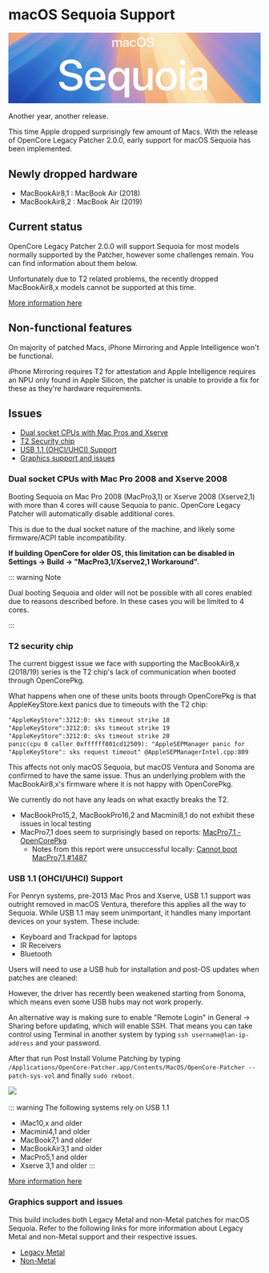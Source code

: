 # macOS Sequoia Support

![](./images/macos-sequoia.png)

Another year, another release.

This time Apple dropped surprisingly few amount of Macs. With the release of OpenCore Legacy Patcher 2.0.0, early support for macOS Sequoia has been implemented.


## Newly dropped hardware

* MacBookAir8,1 :       MacBook Air (2018)
* MacBookAir8,2 :       MacBook Air (2019)

## Current status

OpenCore Legacy Patcher 2.0.0 will support Sequoia for most models normally supported by the Patcher, however some challenges remain. You can find information about them below.

Unfortunately due to T2 related problems, the recently dropped MacBookAir8,x models cannot be supported at this time.

[More information here](https://github.com/dortania/OpenCore-Legacy-Patcher/issues/1136)

## Non-functional features

On majority of patched Macs, iPhone Mirroring and Apple Intelligence won't be functional.

iPhone Mirroring requires T2 for attestation and Apple Intelligence requires an NPU only found in Apple Silicon, the patcher is unable to provide a fix for these as they're hardware requirements.

## Issues

* [Dual socket CPUs with Mac Pros and Xserve](#dual-socket-cpus-with-mac-pro-2008-and-xserve-2008)
* [T2 Security chip](#t2-security-chip)
* [USB 1.1 (OHCI/UHCI) Support](#usb-11-ohciuhci-support)
* [Graphics support and issues](#graphics-support-and-issues)


### Dual socket CPUs with Mac Pro 2008 and Xserve 2008

Booting Sequoia on Mac Pro 2008 (MacPro3,1) or Xserve 2008 (Xserve2,1) with more than 4 cores will cause Sequoia to panic. OpenCore Legacy Patcher will automatically disable additional cores.

This is due to the dual socket nature of the machine, and likely some firmware/ACPI table incompatibility. 

**If building OpenCore for older OS, this limitation can be disabled in Settings -> Build -> "MacPro3,1/Xserve2,1 Workaround".** 

::: warning Note

Dual booting Sequoia and older will not be possible with all cores enabled due to reasons described before. In these cases you will be limited to 4 cores.

:::

### T2 security chip

The current biggest issue we face with supporting the MacBookAir8,x (2018/19) series is the T2 chip's lack of communication when booted through OpenCorePkg.

What happens when one of these units boots through OpenCorePkg is that AppleKeyStore.kext panics due to timeouts with the T2 chip:

```
"AppleKeyStore":3212:0: sks timeout strike 18
"AppleKeyStore":3212:0: sks timeout strike 19
"AppleKeyStore":3212:0: sks timeout strike 20
panic(cpu 0 caller 0xffffff801cd12509): "AppleSEPManager panic for "AppleKeyStore": sks request timeout" @AppleSEPManagerIntel.cpp:809
```

This affects not only macOS Sequoia, but macOS Ventura and Sonoma are confirmed to have the same issue. Thus an underlying problem with the MacBookAir8,x's firmware where it is not happy with OpenCorePkg.

We currently do not have any leads on what exactly breaks the T2.
* MacBookPro15,2, MacBookPro16,2 and Macmini8,1 do not exhibit these issues in local testing
* MacPro7,1 does seem to surprisingly based on reports: [MacPro7,1 - OpenCorePkg](https://forums.macrumors.com/threads/manually-configured-opencore-on-the-mac-pro.2207814/post-29418464)
  * Notes from this report were unsuccessful locally: [Cannot boot MacPro7,1 #1487](https://github.com/acidanthera/bugtracker/issues/1487)


### USB 1.1 (OHCI/UHCI) Support

For Penryn systems, pre-2013 Mac Pros and Xserve, USB 1.1 support was outright removed in macOS Ventura, therefore this applies all the way to Sequoia.
While USB 1.1 may seem unimportant, it handles many important devices on your system. These include:

* Keyboard and Trackpad for laptops
* IR Receivers
* Bluetooth

Users will need to use a USB hub for installation and post-OS updates when patches are cleaned:

However, the driver has recently been weakened starting from Sonoma, which means even some USB hubs may not work properly. 

An alternative way is making sure to enable "Remote Login" in General -> Sharing before updating, which will enable SSH. 
That means you can take control using Terminal in another system by typing `ssh username@lan-ip-address` and your password. 

After that run Post Install Volume Patching by typing `/Applications/OpenCore-Patcher.app/Contents/MacOS/OpenCore-Patcher --patch-sys-vol` and finally `sudo reboot`.


![](./images/usb11-chart.png)

::: warning The following systems rely on USB 1.1

* iMac10,x and older
* Macmini4,1 and older
* MacBook7,1 and older
* MacBookAir3,1 and older
* MacPro5,1 and older
* Xserve 3,1 and older
:::

[More information here](https://github.com/dortania/OpenCore-Legacy-Patcher/issues/1021)

### Graphics support and issues
This build includes both Legacy Metal and non-Metal patches for macOS Sequoia. Refer to the following links for more information about Legacy Metal and non-Metal support and their respective issues.

* [Legacy Metal](https://github.com/dortania/OpenCore-Legacy-Patcher/issues/1008)
* [Non-Metal](https://github.com/dortania/OpenCore-Legacy-Patcher/issues/108)
